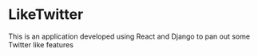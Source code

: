 # LikeTwitter
This is an application developed using React and Django to pan out some Twitter like features

